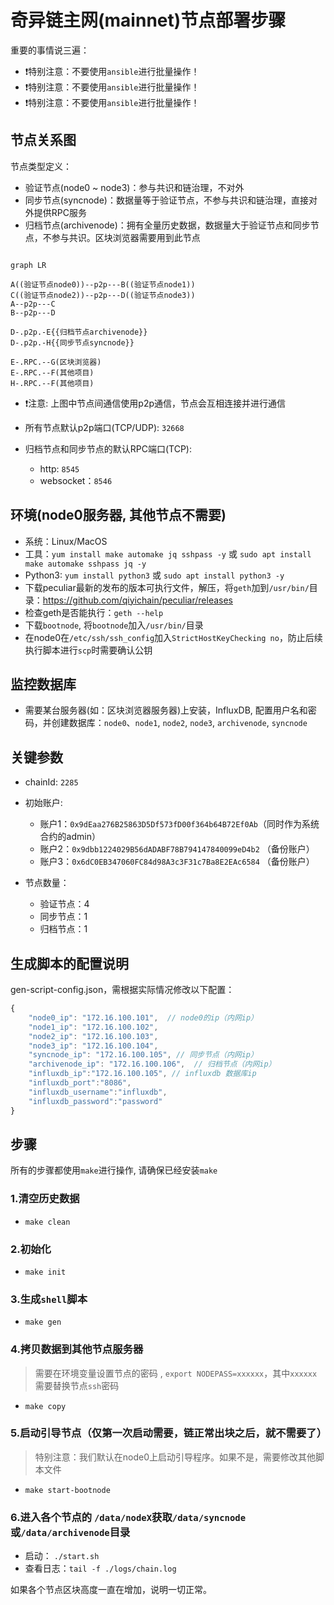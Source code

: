 # 奇异链主网(mainnet)节点部署步骤

重要的事情说三遍：
- ❗特别注意：不要使用`ansible`进行批量操作！
- ❗特别注意：不要使用`ansible`进行批量操作！
- ❗特别注意：不要使用`ansible`进行批量操作！


## 节点关系图

节点类型定义：

- 验证节点(node0 ~ node3)：参与共识和链治理，不对外
- 同步节点(syncnode)：数据量等于验证节点，不参与共识和链治理，直接对外提供RPC服务
- 归档节点(archivenode)：拥有全量历史数据，数据量大于验证节点和同步节点，不参与共识。区块浏览器需要用到此节点

```mermaid

graph LR

A((验证节点node0))--p2p---B((验证节点node1))
C((验证节点node2))--p2p---D((验证节点node3))
A--p2p---C
B--p2p---D

D-.p2p.-E{{归档节点archivenode}}
D-.p2p.-H{{同步节点syncnode}}

E-.RPC.--G(区块浏览器)
E-.RPC.--F(其他项目)
H-.RPC.--F(其他项目)
```

- ❗注意: 上图中节点间通信使用p2p通信，节点会互相连接并进行通信

- 所有节点默认p2p端口(TCP/UDP): `32668`
- 归档节点和同步节点的默认RPC端口(TCP): 
  - http: `8545`
  - websocket：`8546`


## 环境(node0服务器, 其他节点不需要)


- 系统：Linux/MacOS
- 工具：`yum install make automake jq sshpass -y` 或 `sudo apt install make automake sshpass jq -y`
- Python3: `yum install python3` 或 `sudo apt install python3 -y`
- 下载peculiar最新的发布的版本可执行文件，解压，将`geth`加到`/usr/bin/`目录：https://github.com/qiyichain/peculiar/releases
- 检查geth是否能执行：`geth --help`
- 下载`bootnode`, 将`bootnode`加入`/usr/bin/`目录
- 在node0在`/etc/ssh/ssh_config`加入`StrictHostKeyChecking no`，防止后续执行脚本进行`scp`时需要确认公钥

## 监控数据库

- 需要某台服务器(如：区块浏览器服务器)上安装，InfluxDB, 配置用户名和密码，并创建数据库：`node0`、`node1`, `node2`, `node3`, `archivenode`, `syncnode` 

## 关键参数

- chainId: `2285`
- 初始账户:
  - 账户1：`0x9dEaa276B25863D5Df573fD00f364b64B72Ef0Ab`（同时作为系统合约的admin）
  - 账户2：`0x9dbb1224029B56dADABF78B794147840099eD4b2` （备份账户）
  - 账户3：`0x6dC0EB347060FC84d98A3c3F31c7Ba8E2EAc6584` （备份账户）

- 节点数量：
  - 验证节点：4
  - 同步节点：1
  - 归档节点：1


## 生成脚本的配置说明

gen-script-config.json，需根据实际情况修改以下配置：

```js
{
    "node0_ip": "172.16.100.101",  // node0的ip（内网ip）
    "node1_ip": "172.16.100.102",
    "node2_ip": "172.16.100.103",
    "node3_ip": "172.16.100.104",
    "syncnode_ip": "172.16.100.105", // 同步节点（内网ip）
    "archivenode_ip": "172.16.100.106",  // 归档节点（内网ip）
    "influxdb_ip":"172.16.100.105", // influxdb 数据库ip
    "influxdb_port":"8086", 
    "influxdb_username":"influxdb",
    "influxdb_password":"password"
}
```


## 步骤

所有的步骤都使用`make`进行操作, 请确保已经安装`make`

### 1.清空历史数据

- `make clean`

### 2.初始化

- `make init`


### 3.生成`shell`脚本

- `make gen`


### 4.拷贝数据到其他节点服务器

> 需要在环境变量设置节点的密码 , `export NODEPASS=xxxxxx`，其中`xxxxxx`需要替换节点`ssh`密码

- `make copy`


### 5.启动引导节点（仅第一次启动需要，链正常出块之后，就不需要了）

> 特别注意：我们默认在node0上启动引导程序。如果不是，需要修改其他脚本文件

- `make start-bootnode`


### 6.进入各个节点的 `/data/nodeX`获取`/data/syncnode`或`/data/archivenode`目录

- 启动： `./start.sh` 
- 查看日志：`tail -f ./logs/chain.log`


如果各个节点区块高度一直在增加，说明一切正常。
